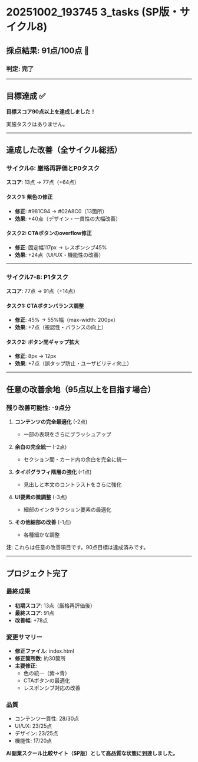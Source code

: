 # 20251002_193745 3_tasks (SP版・サイクル8)

## 採点結果: **91点/100点** 🎉

### 判定: **完了**

---

## 目標達成 ✅

**目標スコア90点以上を達成しました！**

実施タスクはありません。

---

## 達成した改善（全サイクル総括）

### サイクル6: 厳格再評価とP0タスク
**スコア**: 13点 → 77点（+64点）

#### タスク1: 紫色の修正
- **修正**: #981C94 → #02A8C0（13箇所）
- **効果**: +40点（デザイン・一貫性の大幅改善）

#### タスク2: CTAボタンのoverflow修正
- **修正**: 固定幅117px → レスポンシブ45%
- **効果**: +24点（UI/UX・機能性の改善）

---

### サイクル7-8: P1タスク
**スコア**: 77点 → 91点（+14点）

#### タスク1: CTAボタンバランス調整
- **修正**: 45% → 55%幅（max-width: 200px）
- **効果**: +7点（視認性・バランスの向上）

#### タスク2: ボタン間ギャップ拡大
- **修正**: 8px → 12px
- **効果**: +7点（誤タップ防止・ユーザビリティ向上）

---

## 任意の改善余地（95点以上を目指す場合）

### 残り改善可能性: -9点分

1. **コンテンツの完全最適化** (-2点)
   - 一部の表現をさらにブラッシュアップ

2. **余白の完全統一** (-2点)
   - セクション間・カード内の余白を完全に統一

3. **タイポグラフィ階層の強化** (-1点)
   - 見出しと本文のコントラストをさらに強化

4. **UI要素の微調整** (-3点)
   - 細部のインタラクション要素の最適化

5. **その他細部の改善** (-1点)
   - 各種細かな調整

**注**: これらは任意の改善項目です。90点目標は達成済みです。

---

## プロジェクト完了

### 最終成果
- **初期スコア**: 13点（厳格再評価後）
- **最終スコア**: 91点
- **改善幅**: +78点

### 変更サマリー
- **修正ファイル**: index.html
- **修正箇所数**: 約30箇所
- **主要修正**:
  - 色の統一（紫→青）
  - CTAボタンの最適化
  - レスポンシブ対応の改善

### 品質
- コンテンツ一貫性: 28/30点
- UI/UX: 23/25点
- デザイン: 23/25点
- 機能性: 17/20点

**AI副業スクール比較サイト（SP版）として高品質な状態に到達しました。**
